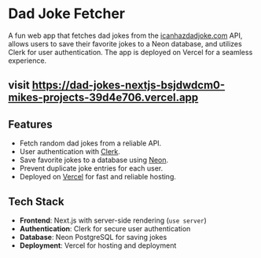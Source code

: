 # Dad Joke Fetcher

A fun web app that fetches dad jokes from the [icanhazdadjoke.com](https://icanhazdadjoke.com/) API, allows users to save their favorite jokes to a Neon database, and utilizes Clerk for user authentication. The app is deployed on Vercel for a seamless experience.

## visit https://dad-jokes-nextjs-bsjdwdcm0-mikes-projects-39d4e706.vercel.app

## Features
- Fetch random dad jokes from a reliable API.
- User authentication with [Clerk](https://clerk.dev/).
- Save favorite jokes to a database using [Neon](https://neon.tech/).
- Prevent duplicate joke entries for each user.
- Deployed on [Vercel](https://vercel.com/) for fast and reliable hosting.

## Tech Stack
- **Frontend**: Next.js with server-side rendering (`use server`)
- **Authentication**: Clerk for secure user authentication
- **Database**: Neon PostgreSQL for saving jokes
- **Deployment**: Vercel for hosting and deployment
